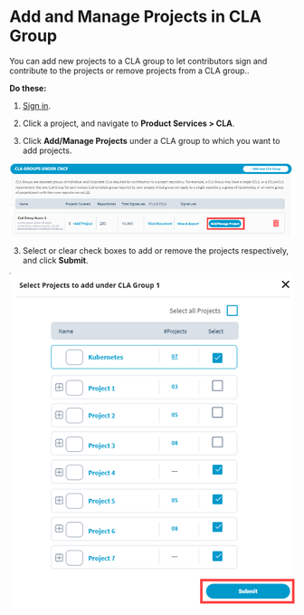 # Add and Manage Projects in CLA Group

You can add new projects to a CLA group to let contributors sign and contribute to the projects or remove projects from a CLA group..

**Do these:**

1. [Sign in](sign-in-to-project-console.md).

2. Click a project, and navigate to **Product Services &gt; CLA**.

2. Click **Add/Manage Projects** under a CLA group to which you want to add projects.

![](../../../.gitbook/assets/add-manage-project%20%281%29.png)

3. Select or clear check boxes to add or remove the projects respectively, and click **Submit**.

![](../../../.gitbook/assets/select-projects%20%281%29.png)

